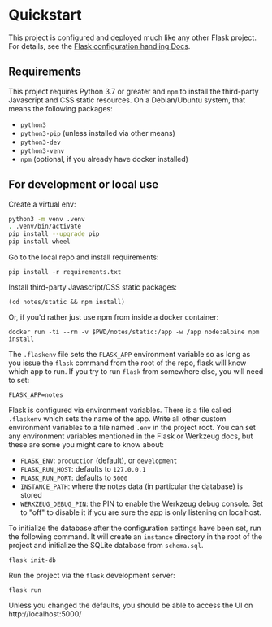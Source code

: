 # Quickstart

This project is configured and deployed much like any other Flask project.
For details, see the [Flask configuration handling Docs].

[Flask configuration handling docs]: https://flask.palletsprojects.com/en/1.1.x/config/

## Requirements

This project requires Python 3.7 or greater and `npm` to install the
third-party Javascript and CSS static resources. On a Debian/Ubuntu system,
that means the following packages:

* `python3`
* `python3-pip` (unless installed via other means)
* `python3-dev`
* `python3-venv`
* `npm` (optional, if you already have docker installed)

## For development or local use

Create a virtual env:

```sh
python3 -m venv .venv
. .venv/bin/activate
pip install --upgrade pip
pip install wheel
```

Go to the local repo and install requirements:

```
pip install -r requirements.txt
```

Install third-party Javascript/CSS static packages:

```
(cd notes/static && npm install)
```

Or, if you'd rather just use npm from inside a docker container:

```
docker run -ti --rm -v $PWD/notes/static:/app -w /app node:alpine npm install
```

The `.flaskenv` file sets the `FLASK_APP` environment variable so as long as you
issue the `flask` command from the root of the repo, flask will know which
app to run. If you try to run `flask` from somewhere else, you will need to
set:

```
FLASK_APP=notes
```

Flask is configured via environment variables. There is a file called
`.flaskenv` which sets the name of the app. Write all other custom
environment variables to a file named `.env` in the project root. You can set
any environment variables mentioned in the Flask or Werkzeug docs, but these
are some you might care to know about:

* `FLASK_ENV`: `production` (default), or `development`
* `FLASK_RUN_HOST`: defaults to `127.0.0.1`
* `FLASK_RUN_PORT`: defaults to `5000`
* `INSTANCE_PATH`: where the notes data (in particular the database) is stored
* `WERKZEUG_DEBUG_PIN`: the PIN to enable the Werkzeug debug console. Set to
"off" to disable it if you are sure the app is only listening on localhost.

To initialize the database after the configuration settings have been set,
run the following command. It will create an `instance` directory in the root
of the project and initialize the SQLite database from `schema.sql`.

```
flask init-db
```

Run the project via the `flask` development server:

```
flask run
```

Unless you changed the defaults, you should be able to access the UI on
http://localhost:5000/
